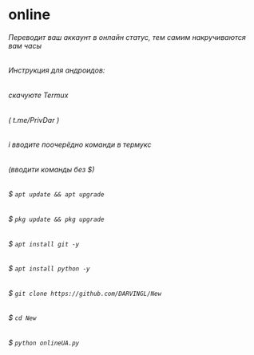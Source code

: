 # online
###### Переводит ваш аккаунт в онлайн статус, тем самим накручиваются вам часы 
###### Инструкция  для андроидов:
###### скачуюте Termux
###### ( t.me/PrivDar )
###### і вводите поочерёдно команди в термукс
###### (вводити команды без $)
###### $ ```apt update && apt upgrade```
###### $ ```pkg update && pkg upgrade```
###### $ ```apt install git -y```
###### $ ```apt install python -y```
###### $ ```git clone https://github.com/DARVINGL/New```
###### $ ```cd New```
###### $ ```python onlineUA.py```
